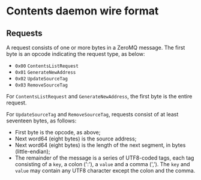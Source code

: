 # Contents daemon wire format

## Requests

A request consists of one or more bytes in a ZeroMQ message. The first
byte is an opcode indicating the request type, as below:

  - `0x00` `ContentsListRequest`
  - `0x01` `GenerateNewAddress`
  - `0x02` `UpdateSourceTag`
  - `0x03` `RemoveSourceTag`

For `ContentsListRequest` and `GenerateNewAddress`, the first byte is
the entire request.

For `UpdateSourceTag` and `RemoveSourceTag`, requests consist of at
least seventeen bytes, as follows:

 - First byte is the opcode, as above;
 - Next word64 (eight bytes) is the source address;
 - Next word64 (eight bytes) is the length of the next segment, in
   bytes (little-endian);
 - The remainder of the message is a series of UTF8-coded tags, each tag
   consisting of a `key`, a colon (':'), a `value` and a comma (',').
   The `key` and `value` may contain any UTF8 character except the colon
   and the comma.
